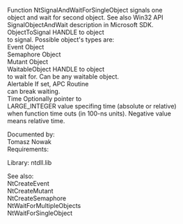 Function NtSignalAndWaitForSingleObject signals one \
object and wait for second object. See also Win32 API \
SignalObjectAndWait description in Microsoft SDK. \
ObjectToSignal HANDLE to object \
to signal. Possible object's types are: \
Event Object \
Semaphore Object \
Mutant Object \
WaitableObject HANDLE to object \
to wait for. Can be any waitable object. \
Alertable If set, APC Routine \
can break waiting. \
Time Optionally pointer to \
LARGE\_INTEGER value specifing time \(absolute or relative\) \
when function time outs \(in 100\-ns units\). Negative value \
means relative time.

Documented by: \
Tomasz Nowak \
Requirements:

Library: ntdll.lib

See also: \
NtCreateEvent \
NtCreateMutant \
NtCreateSemaphore \
NtWaitForMultipleObjects \
NtWaitForSingleObject
